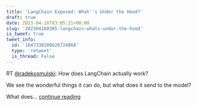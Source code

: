 ```yaml
---
title: 'LangChain Exposed: What''s Under the Hood?'
draft: true
date: 2023-04-16T03:05:21+00:00
slug: '202304160305-langchain-whats-under-the-hood'
is_tweet: true
tweet_info:
  id: '1647330288626724868'
  type: 'retweet'
  is_thread: False
---
```




RT [@radekosmulski](https://x.com/radekosmulski): How does LangChain actually work?

We see the wonderful things it can do, but what does it send to the model?

What does… [continue reading](https://x.com/sytelus/status/1647330288626724868)
